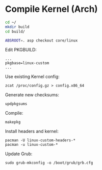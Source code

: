 Compile Kernel (Arch)
=====================

```bash
cd ~/
mkdir build
cd build/

ABSROOT=. asp checkout core/linux
```

Edit PKGBUILD:

```
...
pkgbase=linux-custom
...
```

Use existing Kernel config:

```
zcat /proc/config.gz > config.x86_64
```

Generate new checksums:

`updpkgsums`

Compile:

`makepkg`

Install headers and kernel:

```
pacman -U linux-custom-headers-*
pacman -u linux-custom-*
```

Update Grub:

`sudo grub-mkconfig -o /boot/grub/grb.cfg`


